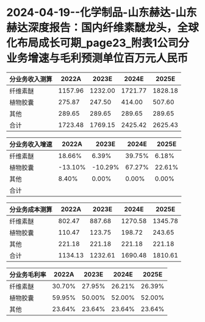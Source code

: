 # 2024-04-19--化学制品-山东赫达-山东赫达深度报告：国内纤维素醚龙头，全球化布局成长可期_page23_附表1公司分业务增速与毛利预测单位百万元人民币

| 分业务收入测算 | 2022A | 2023E | 2024E | 2025E |
| --- | --- | --- | --- | --- |
| 纤维素醚 | 1157.96 | 1232.00 | 1721.77 | 1828.18 |
| 植物胶囊 | 275.87 | 247.50 | 414.00 | 507.60 |
| 其他 | 289.65 | 289.65 | 289.65 | 289.65 |
| 合计 | 1723.48 | 1769.15 | 2425.42 | 2625.43 |

| 分业务收入增速 | 2022A | 2023E | 2024E | 2025E |
| --- | --- | --- | --- | --- |
| 纤维素醚 | 18.66% | 6.39% | 39.75% | 6.18% |
| 植物胶囊 | -13.10% | -10.29% | 67.27% | 22.61% |
| 其他 | 8.40% | 0.00% | 0.00% | 0.00% |
| 合计 |  |  |  |  |

| 分业务成本测算 | 2022A | 2023E | 2024E | 2025E |
| --- | --- | --- | --- | --- |
| 纤维素醚 | 802.47 | 887.68 | 1270.58 | 1345.78 |
| 植物胶囊 | 110.47 | 123.75 | 198.72 | 243.65 |
| 其他 | 221.18 | 221.18 | 221.18 | 221.18 |
| 合计 | 1134.13 | 1232.61 | 1690.48 | 1810.61 |

| 分业务毛利率 | 2022A | 2023E | 2024E | 2025E |
| --- | --- | --- | --- | --- |
| 纤维素醚 | 30.70% | 27.95% | 26.21% | 26.39% |
| 植物胶囊 | 59.95% | 50.00% | 52.00% | 52.00% |
| 其他 | 23.64% | 23.64% | 23.64% | 23.64% |